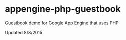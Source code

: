 appengine-php-guestbook
================================

Guestbook demo for Google App Engine that uses PHP

Updated 8/8/2015
